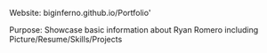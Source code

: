 Website: biginferno.github.io/Portfolio'

Purpose: Showcase basic information about Ryan Romero including Picture/Resume/Skills/Projects
